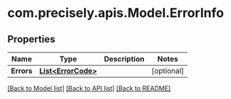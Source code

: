 
# com.precisely.apis.Model.ErrorInfo

## Properties

Name | Type | Description | Notes
------------ | ------------- | ------------- | -------------
**Errors** | [**List&lt;ErrorCode&gt;**](ErrorCode.md) |  | [optional] 

[[Back to Model list]](../README.md#documentation-for-models)
[[Back to API list]](../README.md#documentation-for-api-endpoints)
[[Back to README]](../README.md)

